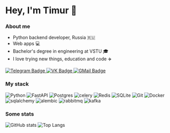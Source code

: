 <!--
**everysoftware/everysoftware** is a ✨ _special_ ✨ repository because its `README.md` (this file) appears on your GitHub profile.

Here are some ideas to get you started:

- 🔭 I’m currently working on ...
- 🌱 I’m currently learning ...
- 👯 I’m looking to collaborate on ...
- 🤔 I’m looking for help with ...
- 💬 Ask me about ...
- 📫 How to reach me: ...
- 😄 Pronouns: ...
- ⚡ Fun fact: ...
-->


<h1 align="">Hey, I'm Timur 👋</h1>


<h3 align="">About me</h3>

- Python backend developer, Russia 🇷🇺
- Web apps 💻
- Bachelor's degree in engineering at VSTU 🎓
- I love trying new things, education and code ✈️
<div id="header" align=""> 
  <a href="https://whileTrue_coding.t.me/">
    <img src="https://img.shields.io/badge/Telegram-2CA5E0?style=for-the-badge&logo=telegram&logoColor=white" alt="Telegram Badge"/>
  </a>
  <a href="https://vk.com/gwallalover">
    <img src="https://img.shields.io/badge/-vk-blue?style=for-the-badge&logo=vk&logoColor=white" alt="VK Badge"/>
  </a>
  <a href="mailto:leprosider@gmail.com">
    <img src="https://img.shields.io/badge/-gmail-red?style=for-the-badge&logo=gmail&logoColor=white" alt="GMail Badge"/>
  </a>
</div>   


### My stack

![Python](https://img.shields.io/badge/python-3670A0?style=for-the-badge&logo=python&logoColor=ffdd54)
![FastAPI](https://img.shields.io/badge/FastAPI-005571?style=for-the-badge&logo=fastapi)
![Postgres](https://img.shields.io/badge/postgres-%23316192.svg?style=for-the-badge&logo=postgresql&logoColor=white)
![celery](https://img.shields.io/badge/celery-darkgreen?style=for-the-badge&logo=celery&logoColor=white)
![Redis](https://img.shields.io/badge/redis-%23DD0031.svg?style=for-the-badge&logo=redis&logoColor=white)
![SQLite](https://img.shields.io/badge/sqlite-%2307405e.svg?style=for-the-badge&logo=sqlite&logoColor=white)
![Git](https://img.shields.io/badge/git-%23F05033.svg?style=for-the-badge&logo=git&logoColor=white)
![Docker](https://img.shields.io/badge/docker-%230db7ed.svg?style=for-the-badge&logo=docker&logoColor=white)
![sqlalchemy](https://img.shields.io/badge/sqlalchemy-%230db7ed.svg?style=for-the-badge&logo=sqlalchemy&logoColor=white)
![alembic](https://img.shields.io/badge/alembic-%230db7ed.svg?style=for-the-badge&logo=alembic&logoColor=white)
![rabbitmq](https://img.shields.io/badge/rabbitmq-%230db7ed.svg?style=for-the-badge&logo=rabbitmq&logoColor=white)
![kafka](https://img.shields.io/badge/kafka-%230db7ed.svg?style=for-the-badge&logo=rabbitmq&logoColor=black)



### Some stats

![GitHub stats](https://github-readme-stats.vercel.app/api?username=timmashkov&theme=transparent)
![Top Langs](https://github-readme-stats.vercel.app/api/top-langs/?username=timmashkov&theme=transparent)
<!--
[![Top Langs](https://github-readme-stats.vercel.app/api/top-langs/?username=everysoftware)](https://github.com/anuraghazra/github-readme-stats)


<div id="header" align=""> 
  <img src="https://komarev.com/ghpvc/?username=everysoftware&style=flat&color=red" alt=""/>
</div>  


Easter egg:
<div id="header" align="">
  <img src="https://media.giphy.com/media/mcsPU3SkKrYDdW3aAU/giphy.gif" width="64"/>  
</div>
-->
